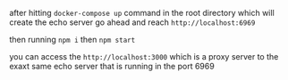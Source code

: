 after hitting `docker-compose up` command in the root directory
which will create the echo server
go ahead and reach `http://localhost:6969`

then running `npm i`
then `npm start`

you can access the `http://localhost:3000`
which is a proxy server to the exaxt same
echo server that is running in the port 6969
